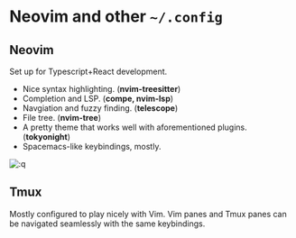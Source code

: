 # Neovim and other `~/.config`

## Neovim
Set up for Typescript+React development.
+ Nice syntax highlighting. (**nvim-treesitter**)
+ Completion and LSP. (**compe, nvim-lsp**)
+ Navgiation and fuzzy finding. (**telescope**)
+ File tree. (**nvim-tree**)
+ A pretty theme that works well with aforementioned plugins. (**tokyonight**)
+ Spacemacs-like keybindings, mostly.  

![:q](https://i.imgur.com/pceqFyd.gif)  

## Tmux
Mostly configured to play nicely with Vim.
Vim panes and Tmux panes can be navigated seamlessly with the same keybindings.

